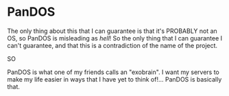 PanDOS
======

The only thing about this that I can guarantee is that it's PROBABLY not an OS, so PanDOS is misleading as _hell_! So the only thing that I can guarantee I can't guarantee, and that this is a contradiction of the name of the project.

SO

PanDOS is what one of my friends calls an "exobrain". I want my servers to make my life easier in ways that I have yet to think of!... PanDOS is basically that.
